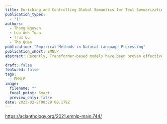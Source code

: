 ```yaml
---
title: Enriching and Controlling Global Semantics for Text Summarization
publication_types:
  - "1"
authors:
  - Thong Nguyen
  - Luu Anh Tuan
  - Truc Lu
  - Tho Quan
publication: "Empirical Methods in Natural Language Processing"
publication_short: EMNLP
abstract: Recently, Transformer-based models have been proven effective in the abstractive summarization task by creating fluent and informative summaries. Nevertheless, these models still suffer from the short-range dependency problem, causing them to produce summaries that miss the key points of document. In this paper, we attempt to address this issue by introducing a neural topic model empowered with normalizing flow to capture the global semantics of the document, which are then integrated into the summarization model. In addition, to avoid the overwhelming effect of global semantics on contextualized representation, we introduce a mechanism to control the amount of global semantics supplied to the text generation module. Our method outperforms state-of-the-art summarization models on five common text summarization datasets, namely CNN/DailyMail, XSum, Reddit TIFU, arXiv, and PubMed.

draft: false
featured: false
tags:
  - EMNLP
image:
  filename: ""
  focal_point: Smart
  preview_only: false
date: 2023-02-2T08:29:00.179Z
---
```

https://aclanthology.org/2021.emnlp-main.744/